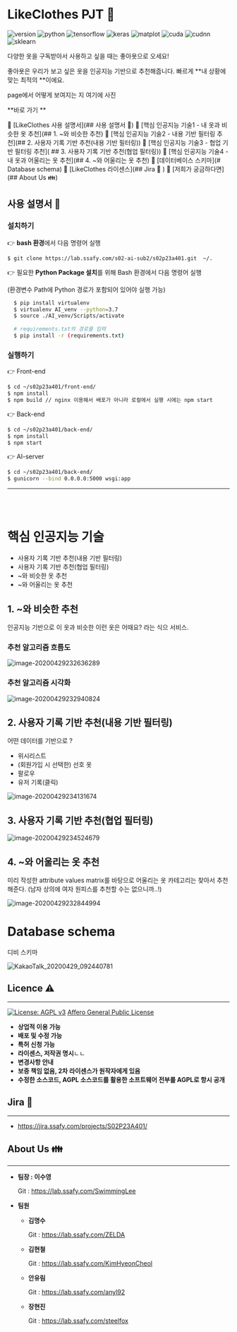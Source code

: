 # LikeClothes PJT :shirt:

![version](https://img.shields.io/badge/version-2.1.0-orange?logo=star)
![python](https://img.shields.io/badge/python-3.7.4-brightgreen?logo=python)
![tensorflow](https://img.shields.io/badge/tensorflow-2.0.0-yellow?logo=tensorflow)
![keras](https://img.shields.io/badge/keras-2.2.4-red?logo=keras)
![matplot](https://img.shields.io/badge/matplot-3.2.1-yellowgreen?logo=matplot)
![cuda](https://img.shields.io/badge/cuda-10.0-green?logo=nvidia)
![cudnn](https://img.shields.io/badge/cudnn-7.5-green?logo=nvidia)
![sklearn](https://img.shields.io/badge/sklearn-0.22.1-red?logo=sklearn)



다양한 옷을 구독받아서 사용하고 싶을 때는 좋아욧으로 오세요!

좋아욧은 우리가 보고 싶은 옷을 인공지능 기반으로 추천해줍니다. 빠르게 **내 상황에 맞는 최적의 **이에요.

page에서 어떻게	보여지는 지 여기에 사진 





**바로 가기 **

 :mag_right: [LikeClothes 사용 설명서](## 사용 설명서 :open_hands:)
 :mag_right: [핵심 인공지능 기술1 - 내 옷과 비슷한 옷 추천](## 1. ~와 비슷한 추천)
 :mag_right: [핵심 인공지능 기술2 - 내용 기반 필터링 추천](## 2. 사용자 기록 기반 추천(내용 기반 필터링))
 :mag_right: [핵심 인공지능 기술3 - 협업 기반 필터링 추천]( ## 3. 사용자 기록 기반 추천(협업 필터링))
 :mag_right: [핵심 인공지능 기술4 - 내 옷과 어울리는 옷 추천](## 4. ~와 어울리는 옷 추천)
 :mag_right: [데이터베이스 스키마](# Database schema)
 :mag_right: [LikeClothes 라이센스](## Jira :date: )
 :mag_right: [저희가 궁금하다면](## About Us :family:)




## 사용 설명서 :open_hands:

### 설치하기

:point_right: **bash 환경**에서 다음 명령어 실행

  `$ git clone https://lab.ssafy.com/s02-ai-sub2/s02p23a401.git  ~/.` 


:point_right: 필요한 **Python Package 설치**를 위해 Bash 환경에서 다음 명령어 실행

(환경변수 Path에 Python 경로가 포함되어 있어야 실행 가능)

```bash
  $ pip install virtualenv
  $ virtualenv AI_venv --python=3.7
  $ source ./AI_venv/Scripts/activate
  
  # requirements.txt의 경로를 입력
  $ pip install -r (requirements.txt)
```



### 실행하기

 :point_right: Front-end

  ```bash
  $ cd ~/s02p23a401/front-end/
  $ npm install
  $ npm build // nginx 이용해서 배포가 아니라 로컬에서 실행 시에는 npm start
  ```


:point_right: Back-end

  ```bash
  $ cd ~/s02p23a401/back-end/
  $ npm install
  $ npm start
  ```


:point_right: AI-server

  ```bash
  $ cd ~/s02p23a401/back-end/
  $ gunicorn --bind 0.0.0.0:5000 wsgi:app
  ```

  



<hr/>

<br><br>



# 핵심 인공지능 기술

- 사용자 기록 기반 추천(내용 기반 필터링)
- 사용자 기록 기반 추천(협업 필터링)
- ~와 비슷한 옷 추천
- ~와 어울리는 옷 추천 



## 1. ~와 비슷한 추천

인공지능 기반으로 이 옷과 비슷한 이런 옷은 어때요? 라는 식으 서비스. 

### 추천 알고리즘 흐름도

![image-20200429232636289](doc/Image/비슷한옷_추천_흐름도.png)



### 추천 알고리즘 시각화 

![image-20200429232940824](doc/Image/추천알고리즘_시각화.png)





## 2. 사용자 기록 기반 추천(내용 기반 필터링)

어떤 데이터를 기반으로 ? 

- 위시리스트
- (회원가입 시 선택한) 선호 옷
- 팔로우 
- 유저 기록(클릭)

![image-20200429234131674](doc/Image/사용자기반_옷추천_내용필터링.png)



## 3. 사용자 기록 기반 추천(협업 필터링)

![image-20200429234524679](doc/Image/사용자기반_옷추천_협업필터링.png)



## 4. ~와 어울리는 옷 추천

미리 작성한 attribute values matrix를 바탕으로 어울리는 옷 카테고리는 찾아서 추천해준다. (남자 상의에 여자 원피스를 추천할 수는 없으니까..!) 

![image-20200429232844994](doc/Image/어울리는옷_추천_흐름도.png)



# Database schema

디비 스키마 

![KakaoTalk_20200429_092440781](doc/Image/디비_스키마.png)



## Licence :warning:

---

[![License: AGPL v3](https://img.shields.io/badge/License-AGPL%20v3-blue.svg)](https://www.gnu.org/licenses/agpl-3.0) [Affero General Public License](https://www.gnu.org/licenses/agpl-3.0.html)

- **상업적 이용 가능**
- **배포 및 수정 가능**
- **특허 신청 가능**
- **라이센스, 저작권 명시**ㄴㄴ
- **변경사항 안내**
- **보증 책임 없음, 2차 라이센스가 원작자에게 있음**
- **수정한 소스코드, AGPL 소스코드를 활용한 소프트웨어 전부를 AGPL로 항시 공개**



## Jira :date: 

---

- https://jira.ssafy.com/projects/S02P23A401/



## About Us :family:

---

- **팀장 : 이수영**

  Git : https://lab.ssafy.com/SwimmingLee

- **팀원**

  - **김명수**

    Git : https://lab.ssafy.com/ZELDA

  - **김현철**

    Git : https://lab.ssafy.com/KimHyeonCheol

  - **안유림**

    Git : https://lab.ssafy.com/anyl92

  - **장현진**

    Git : https://lab.ssafy.com/steelfox